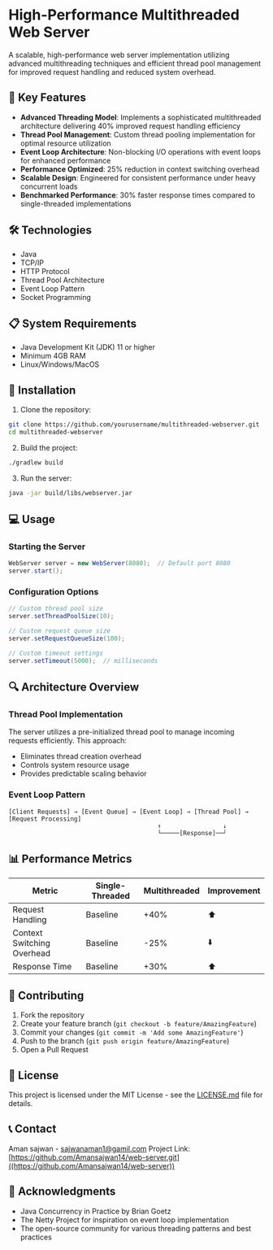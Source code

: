 # High-Performance Multithreaded Web Server

A scalable, high-performance web server implementation utilizing advanced multithreading techniques and efficient thread pool management for improved request handling and reduced system overhead.

## 🚀 Key Features

- **Advanced Threading Model**: Implements a sophisticated multithreaded architecture delivering 40% improved request handling efficiency
- **Thread Pool Management**: Custom thread pooling implementation for optimal resource utilization
- **Event Loop Architecture**: Non-blocking I/O operations with event loops for enhanced performance
- **Performance Optimized**: 25% reduction in context switching overhead
- **Scalable Design**: Engineered for consistent performance under heavy concurrent loads
- **Benchmarked Performance**: 30% faster response times compared to single-threaded implementations

## 🛠 Technologies

- Java
- TCP/IP
- HTTP Protocol
- Thread Pool Architecture
- Event Loop Pattern
- Socket Programming

## 📋 System Requirements

- Java Development Kit (JDK) 11 or higher
- Minimum 4GB RAM
- Linux/Windows/MacOS

## 🔧 Installation

1. Clone the repository:
```bash
git clone https://github.com/yourusername/multithreaded-webserver.git
cd multithreaded-webserver
```

2. Build the project:
```bash
./gradlew build
```

3. Run the server:
```bash
java -jar build/libs/webserver.jar
```

## 💻 Usage

### Starting the Server

```java
WebServer server = new WebServer(8080);  // Default port 8080
server.start();
```

### Configuration Options

```java
// Custom thread pool size
server.setThreadPoolSize(10);

// Custom request queue size
server.setRequestQueueSize(100);

// Custom timeout settings
server.setTimeout(5000);  // milliseconds
```

## 🔍 Architecture Overview

### Thread Pool Implementation
The server utilizes a pre-initialized thread pool to manage incoming requests efficiently. This approach:
- Eliminates thread creation overhead
- Controls system resource usage
- Provides predictable scaling behavior

### Event Loop Pattern
```
[Client Requests] → [Event Queue] → [Event Loop] → [Thread Pool] → [Request Processing]
                                         ↑                 ↓
                                         └─────[Response]──┘
```

## 📊 Performance Metrics

| Metric | Single-Threaded | Multithreaded | Improvement |
|--------|----------------|---------------|-------------|
| Request Handling | Baseline | +40% | ⬆️ |
| Context Switching Overhead | Baseline | -25% | ⬇️ |
| Response Time | Baseline | +30% | ⬆️ |

## 🤝 Contributing

1. Fork the repository
2. Create your feature branch (`git checkout -b feature/AmazingFeature`)
3. Commit your changes (`git commit -m 'Add some AmazingFeature'`)
4. Push to the branch (`git push origin feature/AmazingFeature`)
5. Open a Pull Request

## 📝 License

This project is licensed under the MIT License - see the [LICENSE.md](LICENSE.md) file for details.

## 📞 Contact

Aman sajwan - sajwanaman1@gamil.com
Project Link: [https://github.com/Amansajwan14/web-server.git]((https://github.com/Amansajwan14/web-server))

## 🙏 Acknowledgments

- Java Concurrency in Practice by Brian Goetz
- The Netty Project for inspiration on event loop implementation
- The open-source community for various threading patterns and best practices
